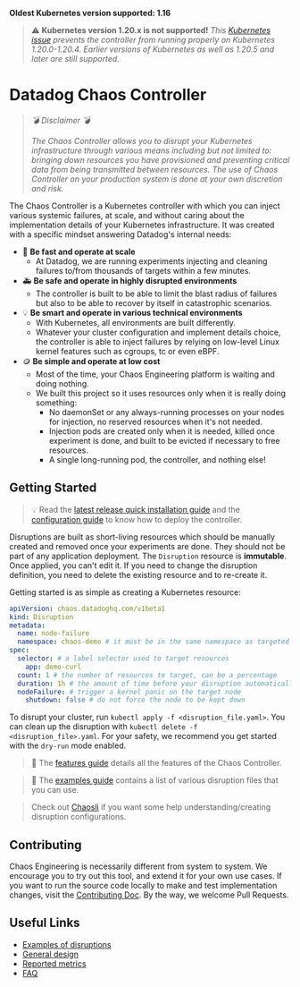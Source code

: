 **Oldest Kubernetes version supported: 1.16**

> :warning: **Kubernetes version 1.20.x is not supported!** _This [Kubernetes issue](https://github.com/kubernetes/kubernetes/issues/97288) prevents the controller from running properly on Kubernetes 1.20.0-1.20.4. Earlier versions of Kubernetes as well as 1.20.5 and later are still supported._

# Datadog Chaos Controller

> *:bomb: Disclaimer :bomb:*
>
> _The Chaos Controller allows you to disrupt your Kubernetes infrastructure through various means including but not limited to: bringing down resources you have provisioned and preventing critical data from being transmitted between resources. The use of Chaos Controller on your production system is done at your own discretion and risk._

The Chaos Controller is a Kubernetes controller with which you can inject various systemic failures, at scale, and without caring about the implementation details of your Kubernetes infrastructure. It was created with a specific mindset answering Datadog's internal needs:

* 🐇 **Be fast and operate at scale**
  * At Datadog, we are running experiments injecting and cleaning failures to/from thousands of targets within a few minutes.
* 🚑 **Be safe and operate in highly disrupted environments**
  * The controller is built to be able to limit the blast radius of failures but also to be able to recover by itself in catastrophic scenarios.
* 💡 **Be smart and operate in various technical environments**
  * With Kubernetes, all environments are built differently.
  * Whatever your cluster configuration and implement details choice, the controller is able to inject failures by relying on low-level Linux kernel features such as cgroups, tc or even eBPF.
* 🪙 **Be simple and operate at low cost**
  * Most of the time, your Chaos Engineering platform is waiting and doing nothing.
  * We built this project so it uses resources only when it is really doing something:
    * No daemonSet or any always-running processes on your nodes for injection, no reserved resources when it's not needed.
    * Injection pods are created only when it is needed, killed once experiment is done, and built to be evicted if necessary to free resources.
    * A single long-running pod, the controller, and nothing else!

## Getting Started

> :bulb: Read the [latest release quick installation guide](https://github.com/DataDog/chaos-controller/releases/latest) and the [configuration guide](docs/configuration.md) to know how to deploy the controller.

Disruptions are built as short-living resources which should be manually created and removed once your experiments are done. They should not be part of any application deployment. The `Disruption` resource is **immutable**. Once applied, you can't edit it. If you need to change the disruption definition, you need to delete the existing resource and to re-create it.

Getting started is as simple as creating a Kubernetes resource:

```yaml
apiVersion: chaos.datadoghq.com/v1beta1
kind: Disruption
metadata:
  name: node-failure
  namespace: chaos-demo # it must be in the same namespace as targeted resources
spec:
  selector: # a label selector used to target resources
    app: demo-curl
  count: 1 # the number of resources to target, can be a percentage
  duration: 1h # the amount of time before your disruption automatically terminates itself, for safety
  nodeFailure: # trigger a kernel panic on the target node
    shutdown: false # do not force the node to be kept down
```

To disrupt your cluster, run `kubectl apply -f <disruption_file.yaml>`. You can clean up the disruption with `kubectl delete -f <disruption_file>.yaml`. For your safety, we recommend you get started with the `dry-run` mode enabled.

> :open_book: The [features guide](docs/features.md) details all the features of the Chaos Controller.

> :open_book: The [examples guide](docs/examples.md) contains a list of various disruption files that you can use.

> Check out [Chaosli](./cli/chaosli/README.md) if you want some help understanding/creating disruption configurations.

## Contributing

Chaos Engineering is necessarily different from system to system. We encourage you to try out this tool, and extend it for your own use cases. If you want to run the source code locally to make and test implementation changes, visit the [Contributing Doc](CONTRIBUTING.md). By the way, we welcome Pull Requests.

## Useful Links

- [Examples of disruptions](docs/examples.md)
- [General design](docs/design.md)
- [Reported metrics](docs/metrics_events.md)
- [FAQ](docs/faq.md)
